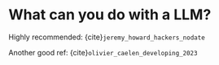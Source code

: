 # What can you do with a LLM?


Highly recommended: {cite}`jeremy_howard_hackers_nodate`

Another good ref: {cite}`olivier_caelen_developing_2023`


```{bibliography}
```
